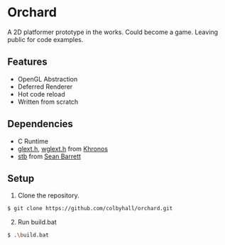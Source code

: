 # Orchard
A 2D platformer prototype in the works. Could become a game. Leaving public for code examples.

## Features
* OpenGL Abstraction
* Deferred Renderer
* Hot code reload
* Written from scratch

## Dependencies
* C Runtime
* [glext.h](https://www.khronos.org/registry/OpenGL/api/GL/glext.h), [wglext.h](https://www.khronos.org/registry/OpenGL/api/GL/wglext.h) from [Khronos](https://www.khronos.org/)
* [stb](https://github.com/nothings/stb) from [Sean Barrett](https://twitter.com/nothings)

## Setup
1. Clone the repository. 
```sh
$ git clone https://github.com/colbyhall/orchard.git
```
2. Run build.bat
```sh
$ .\build.bat
```
